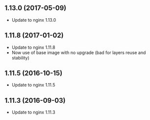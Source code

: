 
## 1.13.0 (2017-05-09)
- Update to nginx 1.13.0

## 1.11.8 (2017-01-02)
- Update to nginx 1.11.8
- Now use of base image with no upgrade (bad for layers reuse and stability)

## 1.11.5 (2016-10-15)
- Update to nginx 1.11.5

## 1.11.3 (2016-09-03)
- Update to nginx 1.11.3
